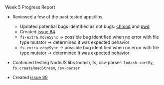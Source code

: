 Week 5 Progress Report

- Reviewed a few of the past tested apps/libs. 
  - Updated potential bugs identified as not bugs: [chmod](https://github.com/masofia/CSStudyInstruments/blob/master/bugs/chmod.md) and [pwd](https://github.com/masofia/CSStudyInstruments/blob/master/bugs/pwd.md)
  - Created [issue 84](https://github.com/pkmoore/rrapper/issues/84)
  - `fs-extra.moveSync` -> possible bug identified when no error with file type mutator -> determined it was expected behavior
  - `fs-extra.copySync` -> possible bug identified when no error with file type mutator -> determined it was expected behavior 

- Continued testing NodeJS libs lodash, fs, csv-parser: `lodash.sortBy`, `fs.createReadStream`, `csv-parser`

- Created [issue 89](https://github.com/pkmoore/rrapper/issues/89)
